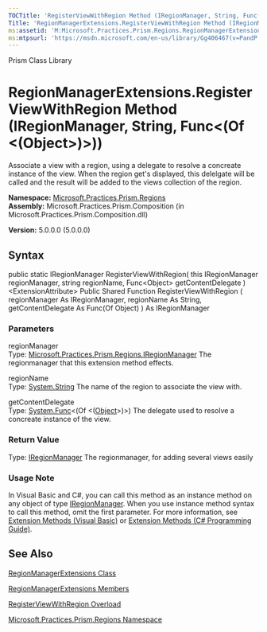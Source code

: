 ```yaml
---
TOCTitle: 'RegisterViewWithRegion Method (IRegionManager, String, Func(Object))'
Title: 'RegionManagerExtensions.RegisterViewWithRegion Method (IRegionManager, String, Func(Object)) (Microsoft.Practices.Prism.Regions)'
ms:assetid: 'M:Microsoft.Practices.Prism.Regions.RegionManagerExtensions.RegisterViewWithRegion(Microsoft.Practices.Prism.Regions.IRegionManager,System.String,System.Func{System.Object})'
ms:mtpsurl: 'https://msdn.microsoft.com/en-us/library/Gg406467(v=PandP.50)'
---
```


Prism Class Library

RegionManagerExtensions.RegisterViewWithRegion Method (IRegionManager, String, Func&lt;(Of &lt;(Object&gt;)&gt;))
=====================================================================================================================

Associate a view with a region, using a delegate to resolve a concreate instance of the view. When the region get's displayed, this delelgate will be called and the result will be added to the views collection of the region.

**Namespace:** [Microsoft.Practices.Prism.Regions](https://msdn.microsoft.com/n:microsoft.practices.prism.regions)
**Assembly:** Microsoft.Practices.Prism.Composition (in Microsoft.Practices.Prism.Composition.dll)

**Version:** 5.0.0.0 (5.0.0.0)

## Syntax


<span id="syntaxToggle"></span>public static IRegionManager RegisterViewWithRegion( this IRegionManager regionManager, string regionName, Func&lt;Object&gt; getContentDelegate )&lt;ExtensionAttribute&gt; Public Shared Function RegisterViewWithRegion ( regionManager As IRegionManager, regionName As String, getContentDelegate As Func(Of Object) ) As IRegionManager

### Parameters

regionManager  
Type: [Microsoft.Practices.Prism.Regions.IRegionManager](https://msdn.microsoft.com/t:microsoft.practices.prism.regions.iregionmanager)
The regionmanager that this extension method effects.

regionName  
Type: [System.String](http://msdn2.microsoft.com/en-us/library/s1wwdcbf)
The name of the region to associate the view with.

getContentDelegate  
Type: [System.Func](http://msdn2.microsoft.com/en-us/library/bb534960)&lt;(Of &lt;([Object](http://msdn2.microsoft.com/en-us/library/e5kfa45b)&gt;)&gt;)
The delegate used to resolve a concreate instance of the view.

### Return Value

Type: [IRegionManager](https://msdn.microsoft.com/t:microsoft.practices.prism.regions.iregionmanager)
The regionmanager, for adding several views easily
### Usage Note

In Visual Basic and C\#, you can call this method as an instance method on any object of type [IRegionManager](https://msdn.microsoft.com/t:microsoft.practices.prism.regions.iregionmanager). When you use instance method syntax to call this method, omit the first parameter. For more information, see [Extension Methods (Visual Basic)](http://msdn.microsoft.com/en-us/library/bb384936.aspx) or [Extension Methods (C\# Programming Guide)](http://msdn.microsoft.com/en-us/library/bb383977.aspx).

See Also
--------


[RegionManagerExtensions Class](https://msdn.microsoft.com/t:microsoft.practices.prism.regions.regionmanagerextensions)

[RegionManagerExtensions Members](https://msdn.microsoft.com/allmembers.t:microsoft.practices.prism.regions.regionmanagerextensions)

[RegisterViewWithRegion Overload](https://msdn.microsoft.com/overload:microsoft.practices.prism.regions.regionmanagerextensions.registerviewwithregion)

[Microsoft.Practices.Prism.Regions Namespace](https://msdn.microsoft.com/n:microsoft.practices.prism.regions)

